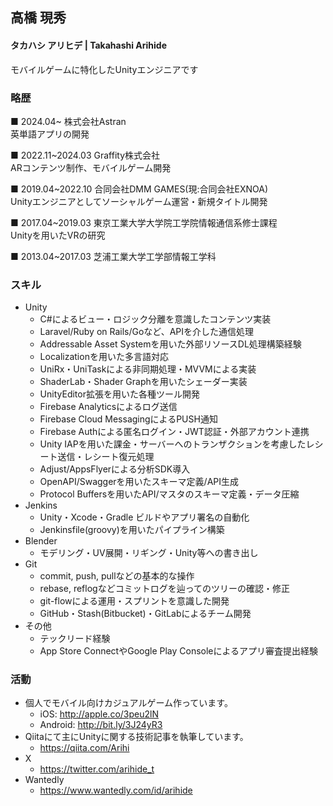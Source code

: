 ## 高橋 現秀
#### タカハシ アリヒデ | Takahashi Arihide
モバイルゲームに特化したUnityエンジニアです

### 略歴
■ 2024.04~ 株式会社Astran\
英単語アプリの開発

■ 2022.11~2024.03 Graffity株式会社\
ARコンテンツ制作、モバイルゲーム開発

■ 2019.04~2022.10 合同会社DMM GAMES(現:合同会社EXNOA)\
Unityエンジニアとしてソーシャルゲーム運営・新規タイトル開発

■ 2017.04~2019.03 東京工業大学大学院工学院情報通信系修士課程\
Unityを用いたVRの研究

■ 2013.04~2017.03 芝浦工業大学工学部情報工学科

### スキル
* Unity
  * C#によるビュー・ロジック分離を意識したコンテンツ実装
  * Laravel/Ruby on Rails/Goなど、APIを介した通信処理
  * Addressable Asset Systemを用いた外部リソースDL処理構築経験
  * Localizationを用いた多言語対応
  * UniRx・UniTaskによる非同期処理・MVVMによる実装
  * ShaderLab・Shader Graphを用いたシェーダー実装
  * UnityEditor拡張を用いた各種ツール開発
  * Firebase Analyticsによるログ送信
  * Firebase Cloud MessagingによるPUSH通知
  * Firebase Authによる匿名ログイン・JWT認証・外部アカウント連携
  * Unity IAPを用いた課金・サーバーへのトランザクションを考慮したレシート送信・レシート復元処理
  * Adjust/AppsFlyerによる分析SDK導入
  * OpenAPI/Swaggerを用いたスキーマ定義/API生成
  * Protocol Buffersを用いたAPI/マスタのスキーマ定義・データ圧縮
* Jenkins
  * Unity・Xcode・Gradle ビルドやアプリ署名の自動化
  * Jenkinsfile(groovy)を用いたパイプライン構築
* Blender
  * モデリング・UV展開・リギング・Unity等への書き出し
* Git
  * commit, push, pullなどの基本的な操作
  * rebase, reflogなどコミットログを辿ってのツリーの確認・修正
  * git-flowによる運用・スプリントを意識した開発
  * GitHub・Stash(Bitbucket)・GitLabによるチーム開発
* その他
  * テックリード経験
  * App Store ConnectやGoogle Play Consoleによるアプリ審査提出経験

### 活動

* 個人でモバイル向けカジュアルゲーム作っています。
  * iOS:        http://apple.co/3peu2lN
  * Android:    http://bit.ly/3J24yR3
* Qiitaにて主にUnityに関する技術記事を執筆しています。
  * https://qiita.com/Arihi
* X
  * https://twitter.com/arihide_t
* Wantedly
  * https://www.wantedly.com/id/arihide
